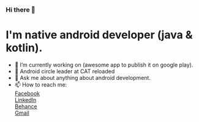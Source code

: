 ### Hi there 👋

# I'm native android developer (java & kotlin).

- 🔭 I’m currently working on (awesome app to publish it on google play).
- :star2: Android circle leader at CAT reloaded
- 💬 Ask me about anything about android development.
- 📫 How to reach me:   
[Facebook](https://www.facebook.com/A.4e7ata)  
[LinkedIn](https://www.linkedin.com/in/ahmed-shehata-b29b2a149/)  
[Behance](https://www.behance.net/ahmedshehata7)  
[Gmail](ahamdyshehata7@gmail.com)  

